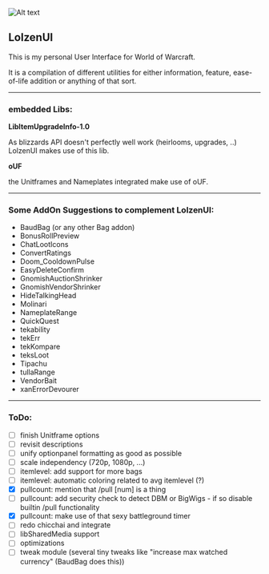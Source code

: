 ![Alt text](http://abload.de/img/wowscrnshot_112417_185tsk5.jpg "Screenshot1")

## LolzenUI
This is my personal User Interface for World of Warcraft.

It is a compilation of different utilities for either information, feature, ease-of-life addition or anything of that sort.

------
### embedded Libs:
**LibItemUpgradeInfo-1.0**

As blizzards API doesn't perfectly well work (heirlooms, upgrades, ..) LolzenUI makes use of this lib.

**oUF**

the Unitframes and Nameplates integrated make use of oUF.

------
### Some AddOn Suggestions to complement LolzenUI:
- BaudBag (or any other Bag addon)
- BonusRollPreview
- ChatLootIcons
- ConvertRatings
- Doom_CooldownPulse
- EasyDeleteConfirm
- GnomishAuctionShrinker
- GnomishVendorShrinker
- HideTalkingHead
- Molinari
- NameplateRange
- QuickQuest
- tekability
- tekErr
- tekKompare
- teksLoot
- Tipachu
- tullaRange
- VendorBait
- xanErrorDevourer

------
### ToDo:
- [ ] finish Unitframe options
- [ ] revisit descriptions
- [ ] unify optionpanel formatting as good as possible
- [ ] scale independency (720p, 1080p, ...)
- [ ] itemlevel: add support for more bags
- [ ] itemlevel: automatic coloring related to avg itemlevel (?)
- [x] pullcount: mention that /pull [num] is a thing
- [ ] pullcount: add security check to detect DBM or BigWigs - if so disable builtin /pull functionality
- [x] pullcount: make use of that sexy battleground timer
- [ ] redo chicchai and integrate
- [ ] libSharedMedia support
- [ ] optimizations
- [ ] tweak module (several tiny tweaks like "increase max watched currency" (BaudBag does this))